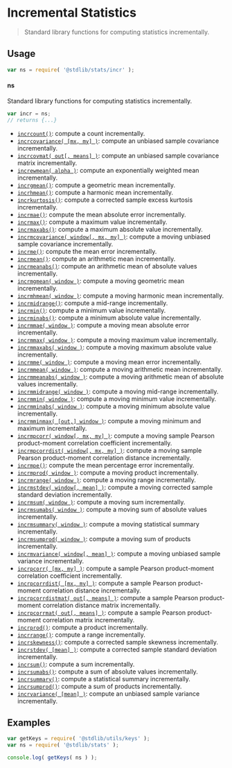 <!--

@license Apache-2.0

Copyright (c) 2018 The Stdlib Authors.

Licensed under the Apache License, Version 2.0 (the "License");
you may not use this file except in compliance with the License.
You may obtain a copy of the License at

   http://www.apache.org/licenses/LICENSE-2.0

Unless required by applicable law or agreed to in writing, software
distributed under the License is distributed on an "AS IS" BASIS,
WITHOUT WARRANTIES OR CONDITIONS OF ANY KIND, either express or implied.
See the License for the specific language governing permissions and
limitations under the License.

-->

# Incremental Statistics

> Standard library functions for computing statistics incrementally.

<section class="usage">

## Usage

```javascript
var ns = require( '@stdlib/stats/incr' );
```

#### ns

Standard library functions for computing statistics incrementally.

```javascript
var incr = ns;
// returns {...}
```

<!-- <toc pattern="*"> -->

<div class="namespace-toc">

-   <span class="signature">[`incrcount()`][@stdlib/stats/incr/count]</span><span class="delimiter">: </span><span class="description">compute a count incrementally.</span>
-   <span class="signature">[`incrcovariance( [mx, my] )`][@stdlib/stats/incr/covariance]</span><span class="delimiter">: </span><span class="description">compute an unbiased sample covariance incrementally.</span>
-   <span class="signature">[`incrcovmat( out[, means] )`][@stdlib/stats/incr/covmat]</span><span class="delimiter">: </span><span class="description">compute an unbiased sample covariance matrix incrementally.</span>
-   <span class="signature">[`increwmean( alpha )`][@stdlib/stats/incr/ewmean]</span><span class="delimiter">: </span><span class="description">compute an exponentially weighted mean incrementally.</span>
-   <span class="signature">[`incrgmean()`][@stdlib/stats/incr/gmean]</span><span class="delimiter">: </span><span class="description">compute a geometric mean incrementally.</span>
-   <span class="signature">[`incrhmean()`][@stdlib/stats/incr/hmean]</span><span class="delimiter">: </span><span class="description">compute a harmonic mean incrementally.</span>
-   <span class="signature">[`incrkurtosis()`][@stdlib/stats/incr/kurtosis]</span><span class="delimiter">: </span><span class="description">compute a corrected sample excess kurtosis incrementally.</span>
-   <span class="signature">[`incrmae()`][@stdlib/stats/incr/mae]</span><span class="delimiter">: </span><span class="description">compute the mean absolute error incrementally.</span>
-   <span class="signature">[`incrmax()`][@stdlib/stats/incr/max]</span><span class="delimiter">: </span><span class="description">compute a maximum value incrementally.</span>
-   <span class="signature">[`incrmaxabs()`][@stdlib/stats/incr/maxabs]</span><span class="delimiter">: </span><span class="description">compute a maximum absolute value incrementally.</span>
-   <span class="signature">[`incrmcovariance( window[, mx, my] )`][@stdlib/stats/incr/mcovariance]</span><span class="delimiter">: </span><span class="description">compute a moving unbiased sample covariance incrementally.</span>
-   <span class="signature">[`incrme()`][@stdlib/stats/incr/me]</span><span class="delimiter">: </span><span class="description">compute the mean error incrementally.</span>
-   <span class="signature">[`incrmean()`][@stdlib/stats/incr/mean]</span><span class="delimiter">: </span><span class="description">compute an arithmetic mean incrementally.</span>
-   <span class="signature">[`incrmeanabs()`][@stdlib/stats/incr/meanabs]</span><span class="delimiter">: </span><span class="description">compute an arithmetic mean of absolute values incrementally.</span>
-   <span class="signature">[`incrmgmean( window )`][@stdlib/stats/incr/mgmean]</span><span class="delimiter">: </span><span class="description">compute a moving geometric mean incrementally.</span>
-   <span class="signature">[`incrmhmean( window )`][@stdlib/stats/incr/mhmean]</span><span class="delimiter">: </span><span class="description">compute a moving harmonic mean incrementally.</span>
-   <span class="signature">[`incrmidrange()`][@stdlib/stats/incr/midrange]</span><span class="delimiter">: </span><span class="description">compute a mid-range incrementally.</span>
-   <span class="signature">[`incrmin()`][@stdlib/stats/incr/min]</span><span class="delimiter">: </span><span class="description">compute a minimum value incrementally.</span>
-   <span class="signature">[`incrminabs()`][@stdlib/stats/incr/minabs]</span><span class="delimiter">: </span><span class="description">compute a minimum absolute value incrementally.</span>
-   <span class="signature">[`incrmmae( window )`][@stdlib/stats/incr/mmae]</span><span class="delimiter">: </span><span class="description">compute a moving mean absolute error incrementally.</span>
-   <span class="signature">[`incrmmax( window )`][@stdlib/stats/incr/mmax]</span><span class="delimiter">: </span><span class="description">compute a moving maximum value incrementally.</span>
-   <span class="signature">[`incrmmaxabs( window )`][@stdlib/stats/incr/mmaxabs]</span><span class="delimiter">: </span><span class="description">compute a moving maximum absolute value incrementally.</span>
-   <span class="signature">[`incrmme( window )`][@stdlib/stats/incr/mme]</span><span class="delimiter">: </span><span class="description">compute a moving mean error incrementally.</span>
-   <span class="signature">[`incrmmean( window )`][@stdlib/stats/incr/mmean]</span><span class="delimiter">: </span><span class="description">compute a moving arithmetic mean incrementally.</span>
-   <span class="signature">[`incrmmeanabs( window )`][@stdlib/stats/incr/mmeanabs]</span><span class="delimiter">: </span><span class="description">compute a moving arithmetic mean of absolute values incrementally.</span>
-   <span class="signature">[`incrmmidrange( window )`][@stdlib/stats/incr/mmidrange]</span><span class="delimiter">: </span><span class="description">compute a moving mid-range incrementally.</span>
-   <span class="signature">[`incrmmin( window )`][@stdlib/stats/incr/mmin]</span><span class="delimiter">: </span><span class="description">compute a moving minimum value incrementally.</span>
-   <span class="signature">[`incrmminabs( window )`][@stdlib/stats/incr/mminabs]</span><span class="delimiter">: </span><span class="description">compute a moving minimum absolute value incrementally.</span>
-   <span class="signature">[`incrmminmax( [out,] window )`][@stdlib/stats/incr/mminmax]</span><span class="delimiter">: </span><span class="description">compute a moving minimum and maximum incrementally.</span>
-   <span class="signature">[`incrmpcorr( window[, mx, my] )`][@stdlib/stats/incr/mpcorr]</span><span class="delimiter">: </span><span class="description">compute a moving sample Pearson product-moment correlation coefficient incrementally.</span>
-   <span class="signature">[`incrmpcorrdist( window[, mx, my] )`][@stdlib/stats/incr/mpcorrdist]</span><span class="delimiter">: </span><span class="description">compute a moving sample Pearson product-moment correlation distance incrementally.</span>
-   <span class="signature">[`incrmpe()`][@stdlib/stats/incr/mpe]</span><span class="delimiter">: </span><span class="description">compute the mean percentage error incrementally.</span>
-   <span class="signature">[`incrmprod( window )`][@stdlib/stats/incr/mprod]</span><span class="delimiter">: </span><span class="description">compute a moving product incrementally.</span>
-   <span class="signature">[`incrmrange( window )`][@stdlib/stats/incr/mrange]</span><span class="delimiter">: </span><span class="description">compute a moving range incrementally.</span>
-   <span class="signature">[`incrmstdev( window[, mean] )`][@stdlib/stats/incr/mstdev]</span><span class="delimiter">: </span><span class="description">compute a moving corrected sample standard deviation incrementally.</span>
-   <span class="signature">[`incrmsum( window )`][@stdlib/stats/incr/msum]</span><span class="delimiter">: </span><span class="description">compute a moving sum incrementally.</span>
-   <span class="signature">[`incrmsumabs( window )`][@stdlib/stats/incr/msumabs]</span><span class="delimiter">: </span><span class="description">compute a moving sum of absolute values incrementally.</span>
-   <span class="signature">[`incrmsummary( window )`][@stdlib/stats/incr/msummary]</span><span class="delimiter">: </span><span class="description">compute a moving statistical summary incrementally.</span>
-   <span class="signature">[`incrmsumprod( window )`][@stdlib/stats/incr/msumprod]</span><span class="delimiter">: </span><span class="description">compute a moving sum of products incrementally.</span>
-   <span class="signature">[`incrmvariance( window[, mean] )`][@stdlib/stats/incr/mvariance]</span><span class="delimiter">: </span><span class="description">compute a moving unbiased sample variance incrementally.</span>
-   <span class="signature">[`incrpcorr( [mx, my] )`][@stdlib/stats/incr/pcorr]</span><span class="delimiter">: </span><span class="description">compute a sample Pearson product-moment correlation coefficient incrementally.</span>
-   <span class="signature">[`incrpcorrdist( [mx, my] )`][@stdlib/stats/incr/pcorrdist]</span><span class="delimiter">: </span><span class="description">compute a sample Pearson product-moment correlation distance incrementally.</span>
-   <span class="signature">[`incrpcorrdistmat( out[, means] )`][@stdlib/stats/incr/pcorrdistmat]</span><span class="delimiter">: </span><span class="description">compute a sample Pearson product-moment correlation distance matrix incrementally.</span>
-   <span class="signature">[`incrpcorrmat( out[, means] )`][@stdlib/stats/incr/pcorrmat]</span><span class="delimiter">: </span><span class="description">compute a sample Pearson product-moment correlation matrix incrementally.</span>
-   <span class="signature">[`incrprod()`][@stdlib/stats/incr/prod]</span><span class="delimiter">: </span><span class="description">compute a product incrementally.</span>
-   <span class="signature">[`incrrange()`][@stdlib/stats/incr/range]</span><span class="delimiter">: </span><span class="description">compute a range incrementally.</span>
-   <span class="signature">[`incrskewness()`][@stdlib/stats/incr/skewness]</span><span class="delimiter">: </span><span class="description">compute a corrected sample skewness incrementally.</span>
-   <span class="signature">[`incrstdev( [mean] )`][@stdlib/stats/incr/stdev]</span><span class="delimiter">: </span><span class="description">compute a corrected sample standard deviation incrementally.</span>
-   <span class="signature">[`incrsum()`][@stdlib/stats/incr/sum]</span><span class="delimiter">: </span><span class="description">compute a sum incrementally.</span>
-   <span class="signature">[`incrsumabs()`][@stdlib/stats/incr/sumabs]</span><span class="delimiter">: </span><span class="description">compute a sum of absolute values incrementally.</span>
-   <span class="signature">[`incrsummary()`][@stdlib/stats/incr/summary]</span><span class="delimiter">: </span><span class="description">compute a statistical summary incrementally.</span>
-   <span class="signature">[`incrsumprod()`][@stdlib/stats/incr/sumprod]</span><span class="delimiter">: </span><span class="description">compute a sum of products incrementally.</span>
-   <span class="signature">[`incrvariance( [mean] )`][@stdlib/stats/incr/variance]</span><span class="delimiter">: </span><span class="description">compute an unbiased sample variance incrementally.</span>

</div>

<!-- </toc> -->

</section>

<!-- /.usage -->

<section class="examples">

## Examples

<!-- TODO: better examples -->

<!-- eslint no-undef: "error" -->

```javascript
var getKeys = require( '@stdlib/utils/keys' );
var ns = require( '@stdlib/stats' );

console.log( getKeys( ns ) );
```

</section>

<!-- /.examples -->

<section class="links">

<!-- <toc-links> -->

[@stdlib/stats/incr/count]: https://github.com/stdlib-js/stdlib/tree/develop/lib/node_modules/%40stdlib/stats/incr/count

[@stdlib/stats/incr/covariance]: https://github.com/stdlib-js/stdlib/tree/develop/lib/node_modules/%40stdlib/stats/incr/covariance

[@stdlib/stats/incr/covmat]: https://github.com/stdlib-js/stdlib/tree/develop/lib/node_modules/%40stdlib/stats/incr/covmat

[@stdlib/stats/incr/ewmean]: https://github.com/stdlib-js/stdlib/tree/develop/lib/node_modules/%40stdlib/stats/incr/ewmean

[@stdlib/stats/incr/gmean]: https://github.com/stdlib-js/stdlib/tree/develop/lib/node_modules/%40stdlib/stats/incr/gmean

[@stdlib/stats/incr/hmean]: https://github.com/stdlib-js/stdlib/tree/develop/lib/node_modules/%40stdlib/stats/incr/hmean

[@stdlib/stats/incr/kurtosis]: https://github.com/stdlib-js/stdlib/tree/develop/lib/node_modules/%40stdlib/stats/incr/kurtosis

[@stdlib/stats/incr/mae]: https://github.com/stdlib-js/stdlib/tree/develop/lib/node_modules/%40stdlib/stats/incr/mae

[@stdlib/stats/incr/max]: https://github.com/stdlib-js/stdlib/tree/develop/lib/node_modules/%40stdlib/stats/incr/max

[@stdlib/stats/incr/maxabs]: https://github.com/stdlib-js/stdlib/tree/develop/lib/node_modules/%40stdlib/stats/incr/maxabs

[@stdlib/stats/incr/mcovariance]: https://github.com/stdlib-js/stdlib/tree/develop/lib/node_modules/%40stdlib/stats/incr/mcovariance

[@stdlib/stats/incr/me]: https://github.com/stdlib-js/stdlib/tree/develop/lib/node_modules/%40stdlib/stats/incr/me

[@stdlib/stats/incr/mean]: https://github.com/stdlib-js/stdlib/tree/develop/lib/node_modules/%40stdlib/stats/incr/mean

[@stdlib/stats/incr/meanabs]: https://github.com/stdlib-js/stdlib/tree/develop/lib/node_modules/%40stdlib/stats/incr/meanabs

[@stdlib/stats/incr/mgmean]: https://github.com/stdlib-js/stdlib/tree/develop/lib/node_modules/%40stdlib/stats/incr/mgmean

[@stdlib/stats/incr/mhmean]: https://github.com/stdlib-js/stdlib/tree/develop/lib/node_modules/%40stdlib/stats/incr/mhmean

[@stdlib/stats/incr/midrange]: https://github.com/stdlib-js/stdlib/tree/develop/lib/node_modules/%40stdlib/stats/incr/midrange

[@stdlib/stats/incr/min]: https://github.com/stdlib-js/stdlib/tree/develop/lib/node_modules/%40stdlib/stats/incr/min

[@stdlib/stats/incr/minabs]: https://github.com/stdlib-js/stdlib/tree/develop/lib/node_modules/%40stdlib/stats/incr/minabs

[@stdlib/stats/incr/mmae]: https://github.com/stdlib-js/stdlib/tree/develop/lib/node_modules/%40stdlib/stats/incr/mmae

[@stdlib/stats/incr/mmax]: https://github.com/stdlib-js/stdlib/tree/develop/lib/node_modules/%40stdlib/stats/incr/mmax

[@stdlib/stats/incr/mmaxabs]: https://github.com/stdlib-js/stdlib/tree/develop/lib/node_modules/%40stdlib/stats/incr/mmaxabs

[@stdlib/stats/incr/mme]: https://github.com/stdlib-js/stdlib/tree/develop/lib/node_modules/%40stdlib/stats/incr/mme

[@stdlib/stats/incr/mmean]: https://github.com/stdlib-js/stdlib/tree/develop/lib/node_modules/%40stdlib/stats/incr/mmean

[@stdlib/stats/incr/mmeanabs]: https://github.com/stdlib-js/stdlib/tree/develop/lib/node_modules/%40stdlib/stats/incr/mmeanabs

[@stdlib/stats/incr/mmidrange]: https://github.com/stdlib-js/stdlib/tree/develop/lib/node_modules/%40stdlib/stats/incr/mmidrange

[@stdlib/stats/incr/mmin]: https://github.com/stdlib-js/stdlib/tree/develop/lib/node_modules/%40stdlib/stats/incr/mmin

[@stdlib/stats/incr/mminabs]: https://github.com/stdlib-js/stdlib/tree/develop/lib/node_modules/%40stdlib/stats/incr/mminabs

[@stdlib/stats/incr/mminmax]: https://github.com/stdlib-js/stdlib/tree/develop/lib/node_modules/%40stdlib/stats/incr/mminmax

[@stdlib/stats/incr/mpcorr]: https://github.com/stdlib-js/stdlib/tree/develop/lib/node_modules/%40stdlib/stats/incr/mpcorr

[@stdlib/stats/incr/mpcorrdist]: https://github.com/stdlib-js/stdlib/tree/develop/lib/node_modules/%40stdlib/stats/incr/mpcorrdist

[@stdlib/stats/incr/mpe]: https://github.com/stdlib-js/stdlib/tree/develop/lib/node_modules/%40stdlib/stats/incr/mpe

[@stdlib/stats/incr/mprod]: https://github.com/stdlib-js/stdlib/tree/develop/lib/node_modules/%40stdlib/stats/incr/mprod

[@stdlib/stats/incr/mrange]: https://github.com/stdlib-js/stdlib/tree/develop/lib/node_modules/%40stdlib/stats/incr/mrange

[@stdlib/stats/incr/mstdev]: https://github.com/stdlib-js/stdlib/tree/develop/lib/node_modules/%40stdlib/stats/incr/mstdev

[@stdlib/stats/incr/msum]: https://github.com/stdlib-js/stdlib/tree/develop/lib/node_modules/%40stdlib/stats/incr/msum

[@stdlib/stats/incr/msumabs]: https://github.com/stdlib-js/stdlib/tree/develop/lib/node_modules/%40stdlib/stats/incr/msumabs

[@stdlib/stats/incr/msummary]: https://github.com/stdlib-js/stdlib/tree/develop/lib/node_modules/%40stdlib/stats/incr/msummary

[@stdlib/stats/incr/msumprod]: https://github.com/stdlib-js/stdlib/tree/develop/lib/node_modules/%40stdlib/stats/incr/msumprod

[@stdlib/stats/incr/mvariance]: https://github.com/stdlib-js/stdlib/tree/develop/lib/node_modules/%40stdlib/stats/incr/mvariance

[@stdlib/stats/incr/pcorr]: https://github.com/stdlib-js/stdlib/tree/develop/lib/node_modules/%40stdlib/stats/incr/pcorr

[@stdlib/stats/incr/pcorrdist]: https://github.com/stdlib-js/stdlib/tree/develop/lib/node_modules/%40stdlib/stats/incr/pcorrdist

[@stdlib/stats/incr/pcorrdistmat]: https://github.com/stdlib-js/stdlib/tree/develop/lib/node_modules/%40stdlib/stats/incr/pcorrdistmat

[@stdlib/stats/incr/pcorrmat]: https://github.com/stdlib-js/stdlib/tree/develop/lib/node_modules/%40stdlib/stats/incr/pcorrmat

[@stdlib/stats/incr/prod]: https://github.com/stdlib-js/stdlib/tree/develop/lib/node_modules/%40stdlib/stats/incr/prod

[@stdlib/stats/incr/range]: https://github.com/stdlib-js/stdlib/tree/develop/lib/node_modules/%40stdlib/stats/incr/range

[@stdlib/stats/incr/skewness]: https://github.com/stdlib-js/stdlib/tree/develop/lib/node_modules/%40stdlib/stats/incr/skewness

[@stdlib/stats/incr/stdev]: https://github.com/stdlib-js/stdlib/tree/develop/lib/node_modules/%40stdlib/stats/incr/stdev

[@stdlib/stats/incr/sum]: https://github.com/stdlib-js/stdlib/tree/develop/lib/node_modules/%40stdlib/stats/incr/sum

[@stdlib/stats/incr/sumabs]: https://github.com/stdlib-js/stdlib/tree/develop/lib/node_modules/%40stdlib/stats/incr/sumabs

[@stdlib/stats/incr/summary]: https://github.com/stdlib-js/stdlib/tree/develop/lib/node_modules/%40stdlib/stats/incr/summary

[@stdlib/stats/incr/sumprod]: https://github.com/stdlib-js/stdlib/tree/develop/lib/node_modules/%40stdlib/stats/incr/sumprod

[@stdlib/stats/incr/variance]: https://github.com/stdlib-js/stdlib/tree/develop/lib/node_modules/%40stdlib/stats/incr/variance

<!-- </toc-links> -->

</section>

<!-- /.links -->
